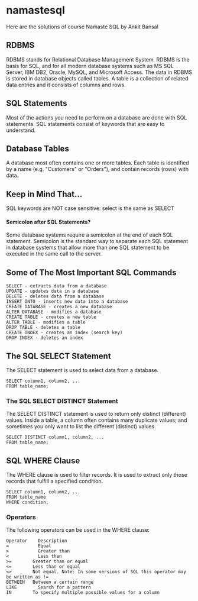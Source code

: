 # namastesql
Here are the solutions of course Namaste SQL by Ankit Bansal

## RDBMS
RDBMS stands for Relational Database Management System.
RDBMS is the basis for SQL, and for all modern database systems such as MS SQL Server, IBM DB2, Oracle, MySQL, and Microsoft Access.
The data in RDBMS is stored in database objects called tables. A table is a collection of related data entries and it consists of columns and rows.

## SQL Statements
Most of the actions you need to perform on a database are done with SQL statements.
SQL statements consist of keywords that are easy to understand.

## Database Tables
A database most often contains one or more tables. Each table is identified by a name (e.g. "Customers" or "Orders"), and contain records (rows) with data.

## Keep in Mind That...
SQL keywords are NOT case sensitive: select is the same as SELECT

#### Semicolon after SQL Statements?
Some database systems require a semicolon at the end of each SQL statement.
Semicolon is the standard way to separate each SQL statement in database systems that allow more than one SQL statement to be executed in the same call to the server.

## Some of The Most Important SQL Commands
```
SELECT - extracts data from a database
UPDATE - updates data in a database
DELETE - deletes data from a database
INSERT INTO - inserts new data into a database
CREATE DATABASE - creates a new database
ALTER DATABASE - modifies a database
CREATE TABLE - creates a new table
ALTER TABLE - modifies a table
DROP TABLE - deletes a table
CREATE INDEX - creates an index (search key)
DROP INDEX - deletes an index
```

## The SQL SELECT Statement
The SELECT statement is used to select data from a database.
```
SELECT column1, column2, ...
FROM table_name;
```
### The SQL SELECT DISTINCT Statement
The SELECT DISTINCT statement is used to return only distinct (different) values.
Inside a table, a column often contains many duplicate values; and sometimes you only want to list the different (distinct) values.
```
SELECT DISTINCT column1, column2, ...
FROM table_name;
```

## SQL WHERE Clause
The WHERE clause is used to filter records.
It is used to extract only those records that fulfill a specified condition.
```
SELECT column1, column2, ...
FROM table_name
WHERE condition;
```
### Operators
The following operators can be used in the WHERE clause:
```
Operator	Description	
=	        Equal	
>	        Greater than	
<	        Less than	
>=	      Greater than or equal	
<=	      Less than or equal	
<>	      Not equal. Note: In some versions of SQL this operator may be written as !=	
BETWEEN	  Between a certain range	
LIKE	    Search for a pattern	
IN	      To specify multiple possible values for a column
```
